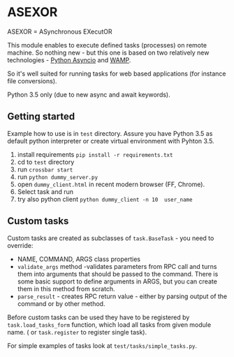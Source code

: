 ASEXOR
======

ASEXOR = ASynchronous EXecutOR

This module enables to execute defined tasks (processes) on remote machine. So nothing new - but this one 
is based on two relatively new technologies -  [Python Asyncio](https://docs.python.org/3/library/asyncio.html) and [WAMP](http://wamp-proto.org/). 

So it's well suited for running tasks for web based applications (for instance file conversions). 

Python 3.5 only (due to new async and await keywords).

Getting started
---------------
Example how to use is in `test` directory. Assure you have Python 3.5 as default python interpreter or create virtual environment with Pyhton 3.5.
1. install requirements `pip install -r requirements.txt`
2. cd to `test` directory
3. run `crossbar start`
4. run `python dummy_server.py`
5. open `dummy_client.html` in recent modern browser (FF, Chrome).
6. Select task and run 
7. try also python client `python dummy_client -n 10  user_name`

Custom tasks
------------
Custom tasks are created as subclasses of `task.BaseTask` - you need to override:
- NAME, COMMAND, ARGS class properties
- `validate_args` method -validates parameters from RPC call and turns them into arguments that should be passed to the command.  There is some basic support to define arguments in ARGS, but you can create them in this method from scratch.
- `parse_result` - creates RPC return value - either by parsing output of the command or by other method.

Before custom tasks can be used they have to be registered by `task.load_tasks_form` function, which load all tasks from given module name. ( or `task.register` to register single task).

For simple examples of tasks look at `test/tasks/simple_tasks.py`.



